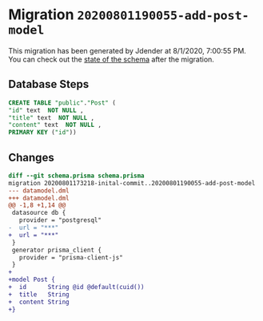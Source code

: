 # Migration `20200801190055-add-post-model`

This migration has been generated by Jdender at 8/1/2020, 7:00:55 PM.
You can check out the [state of the schema](./schema.prisma) after the migration.

## Database Steps

```sql
CREATE TABLE "public"."Post" (
"id" text  NOT NULL ,
"title" text  NOT NULL ,
"content" text  NOT NULL ,
PRIMARY KEY ("id"))
```

## Changes

```diff
diff --git schema.prisma schema.prisma
migration 20200801173218-inital-commit..20200801190055-add-post-model
--- datamodel.dml
+++ datamodel.dml
@@ -1,8 +1,14 @@
 datasource db {
   provider = "postgresql"
-  url = "***"
+  url = "***"
 }
 generator prisma_client {
   provider = "prisma-client-js"
 }
+
+model Post {
+  id      String @id @default(cuid())
+  title   String
+  content String
+}
```


